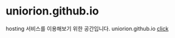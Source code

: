 # uniorion.github.io
hosting 서비스를 이용해보기 위한 공간입니다.
uniorion.github.io [click](https://uniorion.github.io)
